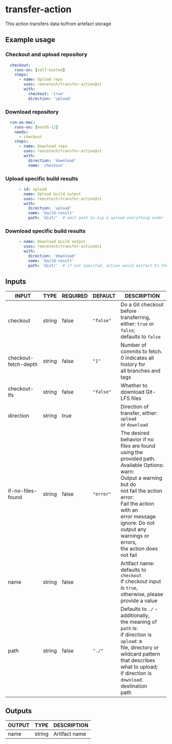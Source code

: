 # transfer-action

This action transfers data to/from artefact storage


## Example usage

### Checkout and upload repository

```yaml
  checkout:
    runs-on: [self-hosted]
    steps:
      - name: Upload repo
        uses: reecetech/transfer-action@v1
        with:
          checkout: 'true'
          direction: 'upload'
```

### Download repository

```yaml
  run-on-mac:
    runs-on: [macOS-12]
    needs:
      - checkout
    steps:
      - name: Download repo
        uses: reecetech/transfer-action@v1
        with:
          direction: 'download'
          name: 'checkout'
```

### Upload specific build results

```yaml
      - id: upload
        name: Upload build output
        uses: reecetech/transfer-action@v1
        with:
          direction: 'upload'
          name: 'build-result'
          path: 'dist/'  # omit path to zip & upload everything under `./`
```

### Download specific build results

```yaml
      - name: Download build output
        uses: reecetech/transfer-action@v1
        with:
          direction: 'download'
          name: 'build-result'
          path: 'dist/'  # if not specifed, action would extract to the `./` path
```


## Inputs

<!-- AUTO-DOC-INPUT:START - Do not remove or modify this section -->

|        INPUT         |  TYPE  | REQUIRED |  DEFAULT  |                                                                                                                                       DESCRIPTION                                                                                                                                        |
|----------------------|--------|----------|-----------|------------------------------------------------------------------------------------------------------------------------------------------------------------------------------------------------------------------------------------------------------------------------------------------|
| checkout             | string | false    | `"false"` | Do a Git checkout before<br>transferring, either: `true` or `false`;<br>defaults to `false`                                                                                                                                                                                              |
| checkout-fetch-depth | string | false    | `"1"`     | Number of commits to fetch.<br>0 indicates all history for<br>all branches and tags                                                                                                                                                                                                      |
| checkout-lfs         | string | false    | `"false"` | Whether to download Git-LFS files<br>                                                                                                                                                                                                                                                    |
| direction            | string | true     |           | Direction of transfer, either: `upload`<br>or `download`                                                                                                                                                                                                                                 |
| if-no-files-found    | string | false    | `"error"` | The desired behavior if no<br>files are found using the<br>provided path. Available Options: warn:<br>Output a warning but do<br>not fail the action error:<br>Fail the action with an<br>error message ignore: Do not<br>output any warnings or errors,<br>the action does not fail<br> |
| name                 | string | false    |           | Artifact name: defaults to `checkout`<br>if checkout input is `true`,<br>otherwise, please provide a value<br>                                                                                                                                                                           |
| path                 | string | false    | `"./"`    | Defaults to `./` - additionally,<br>the meaning of `path` is:<br>if direction is `upload`: a<br>file, directory or wildcard pattern<br>that describes what to upload;<br>if direction is `download`: destination<br>path                                                                 |

<!-- AUTO-DOC-INPUT:END -->


## Outputs

<!-- AUTO-DOC-OUTPUT:START - Do not remove or modify this section -->

| OUTPUT |  TYPE  |  DESCRIPTION  |
|--------|--------|---------------|
| name   | string | Artifact name |

<!-- AUTO-DOC-OUTPUT:END -->

